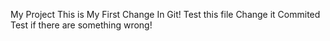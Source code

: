 My Project
This is My First Change In Git!
Test this file
Change it Commited
Test if there are something wrong!
